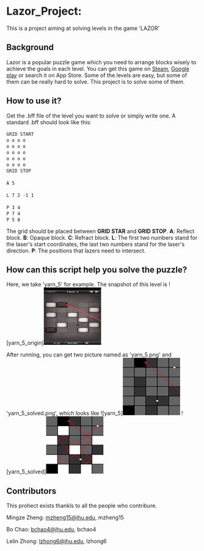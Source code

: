 # Lazor_Project: 
This is a project aiming at solving levels in the game 'LAZOR'
## Background
Lazor is a popular puzzle game which you need to arrange blocks wisely to achieve the goals in each level. You can get this game on [Steam](https://store.steampowered.com/app/341290/Lazors/), [Google play](https://play.google.com/store/apps/details?id=net.pyrosphere.lazors&hl=en_US&gl=US) or search it on App Store. Some of the levels are easy, but some of them can be really hard to solve. This project is to solve some of them.

## How to use it?
Get the .bff file of the level you want to solve or simply write one. A standard .bff should look like this:
```
GRID START
o o o o
o o o o
o o o o
o o o o
o o o o
GRID STOP

A 5

L 7 2 -1 1

P 3 4
P 7 4
P 5 8
```
The grid should be placed between **GRID STAR** and **GRID STOP**.
**A**: Reflect block.
**B**: Opaque block.
**C**: Refract block.
**L**: The first two numbers stand for the laser's start coordinates, the last two numbers stand for the laser's direction.
**P**: The positions that lazers need to intersect.

## How can this script help you solve the puzzle?
Here, we take 'yarn_5' for example. The snapshot of this level is 
![yarn_5_origin]<img width="150" height="150" src=https://github.com/lelinz174125/Lazor_Project/blob/main/IMG/yarn_5_origin.jpg>

After running, you can get two picture named as 'yarn_5.png' and 'yarn_5_solved.png', which looks like 
![yarn_5]<img width="150" height="150" src=https://github.com/lelinz174125/Lazor_Project/blob/main/IMG/yarn_5.png>
![yarn_5_solved]<img width="150" height="150" src=https://github.com/lelinz174125/Lazor_Project/blob/main/yarn_5_solved.png>

## Contributors
This prohect exists thankls to all the people who contribure.

Mingze Zheng: mzheng15@jhu.edu, mzheng15

Bo Chao: bchao4@jhu.edu, bchao4

Lelin Zhong: lzhong6@jhu.edu, lzhong6